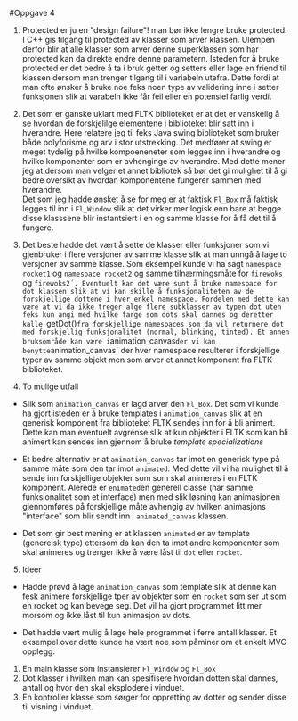#Oppgave 4

1. Protected er ju en "design failure"! man bør ikke lengre bruke protected. I C++ gis tilgang til protected av klasser som arver klassen. 
Ulempen derfor blir at alle klasser som arver denne superklassen som har protected kan da direkte endre denne parametern.
Isteden for å bruke protected er det bedre å ta i bruk getter og setters eller lage en friend til klassen dersom man trenger tilgang til i variabeln utefra. Dette fordi at man ofte ønsker å bruke noe feks noen type av validering inne i setter funksjonen slik at varabeln ikke får feil eller en potensiel farlig verdi. 

2. Det som er ganske uklart med FLTK biblioteket er at det er vanskelig å se hvordan de forskjelilge elementene i biblioteket blir satt inn i hverandre. Here relatere jeg til feks Java swing biblioteket som bruker både polyforisme og arv i stor utstrekking. Det medfører at swing er meget tydelig på hvilke kompoeneneter som legges inn i hverandre og hvilke komponenter som er avhenginge av hverandre. Med dette mener jeg at dersom man velger et annet bibliotek så bør det gi mulighet til å gi bedre oversikt av hvordan komponentene fungerer sammen med hverandre.  
Det som jeg hadde ønsket å se for meg er at faktisk `Fl_Box` må faktisk legges til inn i `Fl_Window` slik at det virker mer logisk enn bare at begge disse klasssene blir instantsiert i en og samme klasse for å få det til å fungere.

3. Det beste hadde det vært å sette de klasser eller funksjoner som vi gjenbruker i flere versjoner av samme klasse slik at man unngå å lage to versjoner av samme klasse. Som eksempel kunde vi ha sagt `namespace rocket1` og `namespace rocket2` og samme tilnærmingsmåte for `firewoks` og `firewoks2´. Eventuelt kan det være sunt å bruke namespace for dot klassen slik at vi kan skille å funksjonaliteten av de forskjellige dottene i hver enkel namespace. Fordelen med dette kan være at vi da ikke treger alge flere subklasser av typen dot uten feks kun angi med hvilke farge som dots skal dannes og deretter kalle `getDot()` fra forskjellige namespaces som da vil returnere dot med forskjellig funksjonalitet (normal, blinking, tinted). Et annen bruksområde kan være i `animation_canvas` der vi kan benytte `animation_canvas` der hver namespace resulterer i forskjellige typer av samme objekt men som arver et annet komponent fra FLTK biblioteket. 

4. To mulige utfall
 * Slik som `animation_canvas` er lagd arver den `Fl_Box`. Det som vi kunde ha gjort isteden er å bruke templates i `animation_canvas` slik at en generisk komponent fra biblioteket FLTK sendes inn for å bli animert. Dette kan man eventuelt avgrense slik at kun objekter i FLTK som kan bli animert kan sendes inn gjennom å bruke _template specializations_ 

 * Et bedre alternativ er at `animation_canvas` tar imot en generisk type på samme måte som den tar imot `animated`. Med dette vil vi ha mulighet til å sende inn forskjellige objekter som som skal animeres i en FLTK komponent. Alerede er `enimated`en generell classe (har samme funksjonalitet som et interface) men med slik løsning kan animasjonen gjennomføres på forskjellige måte avhengig av hvilken animasjons "interface" som blir sendt inn i `animated_canvas` klassen. 

 * Det som gir best mening er at klassen `animated` er av template (genereisk type) ettersom da kan den ta imot andre komponenter som skal animeres og trenger ikke å være låst til `dot` eller `rocket`. 

5. Ideer

 * Hadde prøvd å lage `animation_canvas` som template slik at denne kan fesk animere forskjellige tper av objekter som en `rocket` som ser ut som en rocket og kan bevege seg. Det vil ha gjort programmet litt mer morsom og ikke låst til kun animasjon av dots. 

 * Det hadde vært mulig å lage hele programmet i ferre antall klasser. Et eksempel over dette kunde ha vært noe som påminer om et enkelt MVC opplegg. 

  1. En main klasse som instansierer `Fl_Window` og `Fl_Box`
  2. Dot klasser i hvilken man kan spesifisere hvordan dotten skal dannes, antall og hvor den skal eksplodere i vinduet.
  3. En kontroller klasse som sørger for oppretting av dotter og sender disse til visning i vinduet. 

